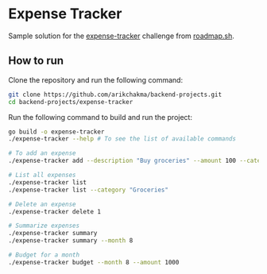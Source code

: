 # Expense Tracker

Sample solution for the [expense-tracker](https://roadmap.sh/projects/expense-tracker) challenge from [roadmap.sh](https://roadmap.sh/).

## How to run

Clone the repository and run the following command:

```bash
git clone https://github.com/arikchakma/backend-projects.git
cd backend-projects/expense-tracker
```

Run the following command to build and run the project:

```bash
go build -o expense-tracker
./expense-tracker --help # To see the list of available commands

# To add an expense
./expense-tracker add --description "Buy groceries" --amount 100 --category "Groceries"

# List all expenses
./expense-tracker list
./expense-tracker list --category "Groceries"

# Delete an expense
./expense-tracker delete 1

# Summarize expenses
./expense-tracker summary
./expense-tracker summary --month 8

# Budget for a month
./expense-tracker budget --month 8 --amount 1000
```
